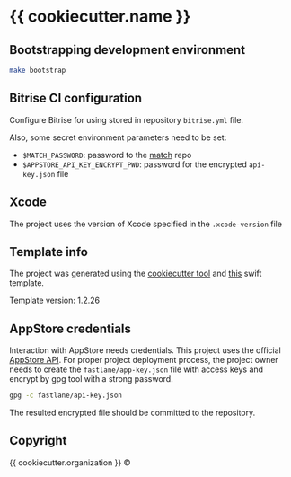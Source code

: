 # {{ cookiecutter.name }}

<!--- A place for CI status badge --->

## Bootstrapping development environment
```sh
make bootstrap
```

## Bitrise CI configuration

Configure Bitrise for using stored in repository `bitrise.yml` file.

Also, some secret environment parameters need to be set:

- `$MATCH_PASSWORD`: password to the [match](https://docs.fastlane.tools/actions/match/) repo
- `$APPSTORE_API_KEY_ENCRYPT_PWD`: password for the encrypted `api-key.json` file

## Xcode
The project uses the version of Xcode specified in the `.xcode-version` file

## Template info

The project was generated using the [cookiecutter tool](https://github.com/audreyr/cookiecutter)
and [this](https://github.com/alphatroya/swift-project-template) swift template.

Template version: 1.2.26

## AppStore credentials

Interaction with AppStore needs credentials. This project uses the official [AppStore API](https://docs.fastlane.tools/app-store-connect-api). For proper project deployment process, the project owner needs to create the `fastlane/app-key.json` file with access keys and encrypt by gpg tool with a strong password. 
```sh
gpg -c fastlane/api-key.json
```
The resulted encrypted file should be committed to the repository.

## Copyright

{{ cookiecutter.organization }} ©
